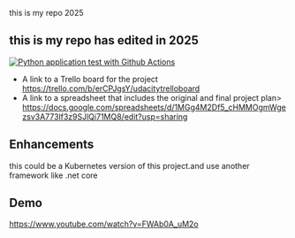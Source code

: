 this is my repo 2025
## this is my repo has edited in 2025

[![Python application test with Github Actions](https://github.com/mohamed-elmatary/azure-devops-2025/actions/workflows/main.yml/badge.svg)](https://github.com/mohamed-elmatary/azure-devops-2025/actions/workflows/main.yml)


* A link to a Trello board for the project
https://trello.com/b/erCPJgsY/udacitytrelloboard
* A link to a spreadsheet that includes the original and final project plan>
https://docs.google.com/spreadsheets/d/1MGg4M2Df5_cHMMOgmWgezsv3A773lf3z9SJlQi71MQ8/edit?usp=sharing



## Enhancements

this could be a Kubernetes version of this project.and use another framework like .net core

## Demo 

https://www.youtube.com/watch?v=FWAb0A_uM2o



